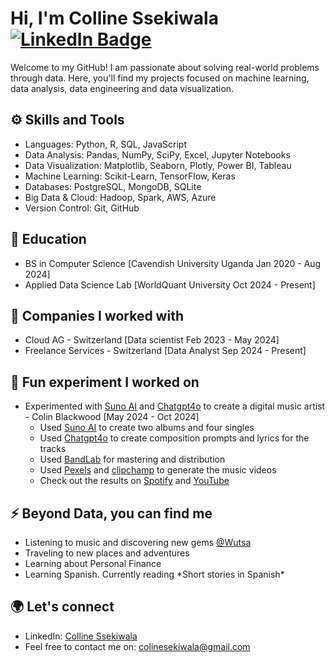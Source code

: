 
<div >
  <h1>Hi, I'm Colline Ssekiwala   <a href="https://www.linkedin.com/in/colline-ssekiwala/">
    <img src="https://img.shields.io/badge/LinkedIn-blue?style=for-the-badge&logo=linkedin&logoColor=white" alt="LinkedIn Badge"/>
  </a></h1> 
   <p>
     Welcome to my GitHub! I am passionate about solving real-world problems through data. Here, you'll find my projects focused on machine learning, data analysis, data engineering and data visualization.
  </p> 
</div>
<h2>⚙️ Skills and Tools</h2>
<ul>
  <li>Languages: Python, R, SQL, JavaScript</li>
  <li>Data Analysis: Pandas, NumPy, SciPy, Excel, Jupyter Notebooks</li>
  <li>Data Visualization: Matplotlib, Seaborn, Plotly, Power BI, Tableau</li>
  <li>Machine Learning: Scikit-Learn, TensorFlow, Keras</li>
  <li>Databases: PostgreSQL, MongoDB, SQLite</li>
  <li>Big Data & Cloud: Hadoop, Spark, AWS, Azure</li>
  <li>Version Control: Git, GitHub</li>
</ul>
<h2>🏫 Education </h2>
<div>
  <ul>
     <li>BS in Computer Science [Cavendish University Uganda Jan 2020 - Aug 2024]</li>
     <li>Applied Data Science Lab [WorldQuant University Oct 2024 - Present]</li>
  </ul>
</div>
<div>
  <h2>🏢 Companies I worked with </h2>
  <ul>
    <li>Cloud AG - Switzerland [Data scientist Feb 2023 - May 2024]</li>
    <li>Freelance Services - Switzerland [Data Analyst Sep 2024 - Present]</li>
  </ul>
</div> 
<h2>🎈 Fun experiment I worked on</h2>
<div>
<ul>
  <li>Experimented with <a href="https://suno.com/">Suno AI</a> and <a href="https://chatgpt.com/">Chatgpt4o</a> to create a digital music artist - Colin Blackwood [May 2024 - Oct 2024]
    <ul>
      <li>Used <a href="https://suno.com/">Suno AI</a> to create two albums and four singles</li>
      <li>Used <a href="https://chatgpt.com/">Chatgpt4o</a> to create composition prompts and lyrics for the tracks</li>
       <li>Used <a href="https://www.bandlab.com/">BandLab</a> for mastering and distribution</li>
      <li>Used <a href="https://www.pexels.com/">Pexels</a> and <a href="https://clipchamp.com/en/">clipchamp</a> to generate the music videos</li>
      <li>Check out the results on <a href="https://open.spotify.com/artist/4Dpjic7eO3EUkou423W5Fs?si=AyyBXtqGR0uCANf7Lzzhzw">Spotify</a> and <a href="https://www.youtube.com/@Colin-Blackwood">YouTube</a></li>
    </ul>
  </li>
</ul>
</div>
<h2>⚡ Beyond Data, you can find me</h2>
<div>
  <ul>
    <li>Listening to music and discovering new gems <a href="https://open.spotify.com/user/31dtbmxwzorrbn4ujrn3mqcmukq4?si=71fed5b5fe124a07">@Wutsa</a></li>
    <li>Traveling to new places and adventures</li>
    <li>Learning about Personal Finance</li>
    <li>Learning Spanish. Currently reading *Short stories in Spanish*</li>
  </ul>
</div>
<h2>🌍 Let's connect</h2>
<div>
  <ul>
    <li>LinkedIn: <a href="https://www.linkedin.com/in/colline-ssekiwala/">Colline Ssekiwala</a></li>
    <li>Feel free to contact me on: <a href="mailto:colinesekiwala@gmail.com">colinesekiwala@gmail.com</a></li>
  </ul>
</div>


  
  
